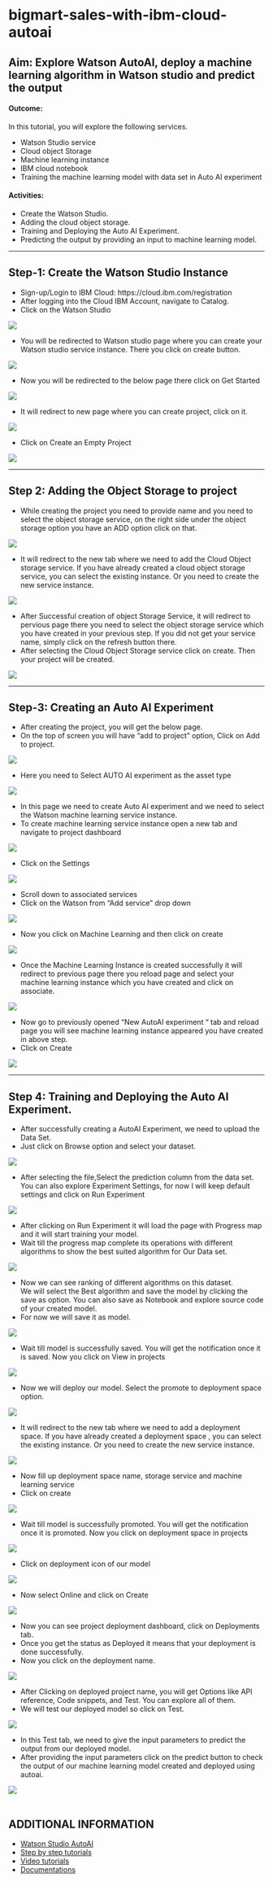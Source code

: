 # bigmart-sales-with-ibm-cloud-autoai

## Aim: Explore Watson AutoAI, deploy a machine learning algorithm in Watson studio and predict the output

<h4>Outcome:</h4>
<p>In this tutorial, you will explore the following services. </p> 
<ul>
  <li>Watson Studio service</li>
  <li>Cloud object Storage </li>
  <li>Machine learning instance </li>
  <li>IBM cloud notebook </li>
  <li>Training the machine learning model with data set in Auto AI experiment</li>

</ul>
<h4>Activities:</h4>


<ul>
  <li>Create the Watson Studio.</li>
  <li>Adding the cloud object storage.</li>
  <li>Training and Deploying the Auto AI Experiment.</li>
  <li>Predicting the output by providing an input to machine learning model.</li>
</ul>
<hr>

## Step-1: Create the Watson Studio Instance

<ul>
<li>Sign-up/Login to IBM Cloud: https://cloud.ibm.com/registration</li>
<li>After logging into the Cloud IBM Account, navigate to Catalog.</li>
<li>Click on the Watson Studio</li>
</ul>
<img src="images/ibm_watson_1.png">
<ul>
	<li>You will be redirected to Watson studio page where you can create your Watson studio service
instance. There you click on create button.</li>
</ul>
<img src="images/ibm_watson_2.png">

<ul>
	<li>Now you will be redirected to the below page there click on Get Started</li>
</ul>

<img src="images/ibm_watson_3.png">

<ul>
	<li> It will redirect to new page where you can create project, click on it.</li>
</ul>

<img src="images/ibm_watson_4.png">

<ul>
	<li>Click on Create an Empty Project</li>
</ul>

<img src="images/ibm_watson_5.png">

<hr>

## Step 2: Adding the Object Storage to project

<ul>
	<li>While creating the project you need to provide name and you need to select the object storage
service, on the right side under the object storage option you have an ADD option click on that.</li>
</ul>

<img src="images/ibm_watson_cloud_1.png">

<ul>
	<li>It will redirect to the new tab where we need to add the Cloud Object storage service. If you have
already created a cloud object storage service, you can select the existing instance. Or you need to
create the new service instance.</li>
</ul>

<img src="images/ibm_watson_cloud_2.png">


<ul>
	<li>After Successful creation of object Storage Service, it will redirect to pervious page there you need to
select the object storage service which you have created in your previous step. If you did not get your
service name, simply click on the refresh button there.</li>

<li>After selecting the Cloud Object Storage service click on create. Then your project will be created.</li>

</ul>

<img src="images/ibm_watson_6.png">

<hr>

## Step-3: Creating an Auto AI Experiment

<ul>
	<li>After creating the project, you will get the below page.</li>

<li>On the top of screen you will have “add to project” option, Click on Add to project.</li>

</ul>

<img src="images/ibm_watson_7.png">


<ul>
	<li>Here you need to Select AUTO AI experiment as the asset type</li>
</ul>

<img src="images/ibm_watson_8.png">


<ul>
	<li>In this page we need to create Auto AI experiment and we need to select the Watson machine learning
service instance.</li>

<li>To create machine learning service instance open a new tab and navigate to project dashboard </li>

</ul>

<img src="images/ibm_watson_9.png">


<ul>
	<li>Click on the Settings</li>

</ul>

<img src="images/ibm_watson_34.png">

<ul>
	<li>Scroll down to associated services</li>

<li>Click on the Watson from “Add service” drop down
</li>

</ul>

<img src="images/ibm_watson_35.png">


<ul>
	<li>Now you click on Machine Learning and then click on create</li>

</ul>

<img src="images/ibm_watson_11.png">

<ul>
	<li>Once the Machine Learning Instance is created successfully it will redirect to previous page there you
reload page and select your machine learning instance which you have created and click on associate.</li>

</ul>

<img src="images/ibm_watson_10.png">

<ul>
	<li>Now go to previously opened “New AutoAI experiment “ tab and reload page you will see machine
learning instance appeared you have created in above step.</li>

<li>Click on Create
</li>

</ul>

<img src="images/ibm_watson_18.png">

<hr>

## Step 4: Training and Deploying the Auto AI Experiment.

<ul>
	<li>After successfully creating a AutoAI Experiment, we need to upload the Data Set.</li>

<li>Just click on Browse option and select your dataset.</li>

</ul>

<img src="images/ibm_watson_19.png">

<ul>
<li>After selecting the file,Select the prediction column from the data set. You can also explore Experiment Settings, for now I will keep default settings and click on Run Experiment</li>
</ul>

<img src="images/ibm_watson_20.png">

<ul>
	<li>After clicking on Run Experiment it will load the page with Progress map and it will start training your
model.</li>

<li>Wait till the progress map complete its operations with different algorithms to show the best suited
algorithm for Our Data set.</li>

</ul>

<img src="images/ibm_watson_222.png">
<ul>
<li>Now we can see ranking of different algorithms on this dataset.
</li
<li>We will select the Best algorithm and save
the model by clicking the save as option. You can also save as Notebook and explore source code of your created model.</li>
<li>For now we will save it as model.</li>
</ul>
<img src="images/ibm_watson_22.png">

<ul>
<li>Wait till model is successfully saved. You will get the notification once it is saved. Now you click on View in projects</li>
</ul>
<img src="images/ibm_watson_23.png">

<ul>
<li>Now we will deploy our model. Select the promote to deployment space option.</li>
</ul>
<img src="images/ibm_watson_24.png">

<ul>
<li>It will redirect to the new tab where we need to add a deployment space. If you have already created a
deployment space , you can select the existing instance. Or you need to create the new service instance.</li>
</ul>
<img src="images/ibm_watson_25.png">

<ul>
<li>Now fill up deployment space name, storage service and machine learning service</li>
<li>Click on create</li>
</ul>
<img src="images/ibm_watson_26.png">
<ul>
<li>Wait till model is successfully promoted. You will get the notification once it is promoted. Now you
click on deployment space in projects</li>
</ul>
<img src="images/ibm_watson_27.png">
<ul>
<li>Click on deployment icon of our model
</li>
</ul>
<img src="images/ibm_watson_28.png">
<ul>
<li>Now select Online and click on Create
</li>
</ul>
<img src="images/ibm_watson_29.png">
<ul>
<li>Now you can see project deployment dashboard, click on Deployments tab.
</li>
<li>Once you get the status as Deployed it means that your deployment is done successfully.
</li>
<li>Now you click on the deployment name.
</li>
</ul>
<img src="images/ibm_watson_31.png">
<ul>
<li>After Clicking on deployed project name, you will get Options like API reference, Code snippets, and Test. You can explore all of them.
</li>
<li>We will test our deployed model so click on Test.
</li>
</ul>
<img src="images/ibm_watson_31.png">
<ul>
<li>In this Test tab, we need to give the input parameters to predict the output from our deployed model.
</li>
<li>After providing the input parameters click on the predict button to check the output of our machine learning model created and deployed using autoai.
</li>
</ul>
<img src="images/ibm_watson_33.png">


<br>

<br>



## ADDITIONAL INFORMATION

<ul>
<li>
<a href="https://www.ibm.com/cloud/watson-studio/autoai?cm_sp=freelancer-_-AutoAI-_-cta" target="_blank">Watson Studio AutoAI</a>
</li>
<li>
<a href="https://www.ibm.com/cloud/garage/dte/tutorial/ibm-watson-studio-autoai-modeling-rest-us?cm_sp=freelancer-_-AutoAI-_-cta" target="_blank"> Step by step tutorials</a>	
</li>	
<li><a href="https://www.youtube.com/watch?v=knxbJgPmD5E" target="_blank">Video tutorials </a>
</li>
<li><a href="https://dataplatform.cloud.ibm.com/docs/content/wsj/analyze-data/autoai-overview.html?cm_sp=freelancer-_-AutoAI-_-cta" target="_blank">Documentations</a>
</li>
</ul>
